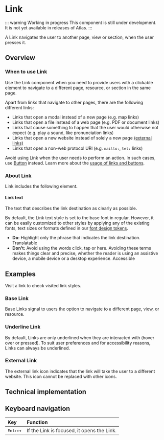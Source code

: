 # Link

::: warning Working in progress
This component is still under development. It is not yet available in releases of Atlas.
:::

A Link navigates the user to another page, view or section, when the user presses it.

## Overview

### When to use Link

Use the Link component when you need to provide users with a clickable element to navigate to a different page, resource, or section in the same page.

Apart from links that navigate to other pages, there are the following different links:

* Links that open a modal instead of a new page (e.g. map links)  
* Links that open a file instead of a web page (e.g. PDF or document links)  
* Links that cause something to happen that the user would otherwise not expect (e.g. play a sound, like pronunciation links)  
* Links that open a new website instead of solely a new page [(external links)](https://en.wikipedia.org/wiki/Wikipedia:External_links)  
* Links that open a non-web protocol URI (e.g. `mailto:`, `tel:` links)

Avoid using Link when the user needs to perform an action. In such cases, use [Button](buttons.md) instead. Learn more about the [usage of links and buttons](../../style-guide/using-links-and-buttons.md).

### About Link

Link includes the following element.

#### Link text   
The text that describes the link destination as clearly as possible.

By default, the Link text style is set to the base font in regular. However, it can be easily customized to other styles by applying any of the existing fonts, text sizes or formats defined in our [font design tokens](https://doc.wikimedia.org/codex/main/design-tokens/font.html).

* **Do:** Highlight only the phrase that indicates the link destination. Translatable  
* **Don't:** Avoid using the words click, tap or here. Avoiding these terms makes things clear and precise, whether the reader is using an assistive device, a mobile device or a desktop experience. Accessible

## Examples

Visit a link to check visited link styles.

### Base Link

Base Links signal to users the option to navigate to a different page, view, or resource.

### Underline Link

By default, Links are only underlined when they are interacted with (hover over or pressed). To suit user preferences and for accessibility reasons, Links can always be underlined.

### External Link

The external link icon indicates that the link will take the user to a different website. This icon cannot be replaced with other icons.

## Technical implementation

## Keyboard navigation

| Key | Function |
| :---- | :---- |
| <kbd>Entrer</kbd> | If the Link is focused, it opens the Link. |